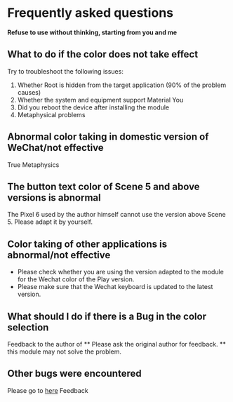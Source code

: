 # Frequently asked questions

**Refuse to use without thinking, starting from you and me**

## What to do if the color does not take effect

Try to troubleshoot the following issues:

1. Whether Root is hidden from the target application (90% of the problem causes)
2. Whether the system and equipment support Material You
3. Did you reboot the device after installing the module
4. Metaphysical problems

## Abnormal color taking in domestic version of WeChat/not effective

True Metaphysics

## The button text color of Scene 5 and above versions is abnormal

The Pixel 6 used by the author himself cannot use the version above Scene 5. Please adapt it by yourself.

## Color taking of other applications is abnormal/not effective

 - Please check whether you are using the version adapted to the module for the Wechat color of the Play version.
 - Please make sure that the Wechat keyboard is updated to the latest version.

## What should I do if there is a Bug in the color selection

Feedback to the author of ** Please ask the original author for feedback. ** this module may not solve the problem.

## Other bugs were encountered

Please go to [here](https://github.com/YangguangZhou/Monet-All/issues) Feedback
